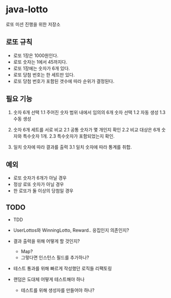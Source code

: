 # java-lotto
로또 미션 진행을 위한 저장소

## 로또 규칙

- 로또 1장은 1000원인다.
- 로또 숫자는 1에서 45까지다.
- 로또 1장에는 숫자가 6개 있다.
- 로또 당첨 번호는 한 세트만 있다.
- 로또 당첨 번호가 포함된 갯수에 따라 순위가 결정된다.

## 필요 기능

1. 숫자 6개 선택
    1.1 주어진 숫자 범위 내에서 임의의 6개 숫자 선택
    1.2 자동 생성
    1.3 수동 생성

2. 숫자 6개 세트를 서로 비교
    2.1 공통 숫자가 몇 개인지 확인
    2.2 비교 대상은 6개 숫자와 특수숫자 1개.
    2.3 특수숫자가 포함되었는지 확인.
    
3. 일치 숫자에 따라 결과를 출력
    3.1 일치 숫자에 따라 통계를 취합.

## 예외
- 로또 숫자가 6개가 아닐 경우
- 정상 로또 숫자가 아닐 경우
- 한 로또가 둘 이상의 당첨일 경우

## TODO
- TDD

- UserLottos와 WinningLotto, Reward.. 응집인지 의존인지?

- 결과 출력을 위해 어떻게 할 것인지?
    - Map?
    - 그렇다면 인스턴스 필드를 추가하나?
    
- 테스트 통과를 위해 빠르게 작성했던 로직들 리팩토링

- 랜덤은 도대체 어떻게 테스트해야 하나
    - 테스트를 위해 생성자를 만들어야 하나?
    


